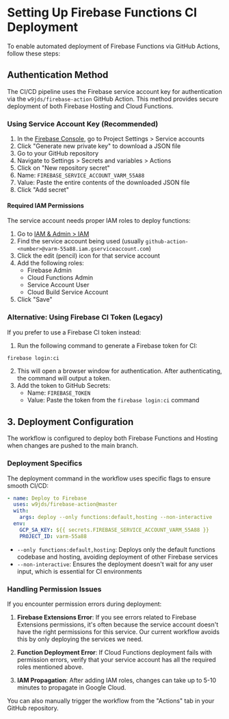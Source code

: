 # Setting Up Firebase Functions CI Deployment

To enable automated deployment of Firebase Functions via GitHub Actions, follow these steps:

## Authentication Method

The CI/CD pipeline uses the Firebase service account key for authentication via the `w9jds/firebase-action` GitHub Action. This method provides secure deployment of both Firebase Hosting and Cloud Functions.

### Using Service Account Key (Recommended)

1. In the [Firebase Console](https://console.firebase.google.com/), go to Project Settings > Service accounts
2. Click "Generate new private key" to download a JSON file
3. Go to your GitHub repository
4. Navigate to Settings > Secrets and variables > Actions
5. Click on "New repository secret"
6. Name: `FIREBASE_SERVICE_ACCOUNT_VARM_55A88`
7. Value: Paste the entire contents of the downloaded JSON file
8. Click "Add secret"

#### Required IAM Permissions

The service account needs proper IAM roles to deploy functions:

1. Go to [IAM & Admin > IAM](https://console.cloud.google.com/iam-admin/iam?project=varm-55a88)
2. Find the service account being used (usually `github-action-<number>@varm-55a88.iam.gserviceaccount.com`)
3. Click the edit (pencil) icon for that service account
4. Add the following roles:
   - Firebase Admin
   - Cloud Functions Admin
   - Service Account User
   - Cloud Build Service Account
5. Click "Save"

### Alternative: Using Firebase CI Token (Legacy)

If you prefer to use a Firebase CI token instead:

1. Run the following command to generate a Firebase token for CI:

```bash
firebase login:ci
```

2. This will open a browser window for authentication. After authenticating, the command will output a token.
3. Add the token to GitHub Secrets:
   - Name: `FIREBASE_TOKEN`
   - Value: Paste the token from the `firebase login:ci` command

## 3. Deployment Configuration

The workflow is configured to deploy both Firebase Functions and Hosting when changes are pushed to the main branch.

### Deployment Specifics

The deployment command in the workflow uses specific flags to ensure smooth CI/CD:

```yaml
- name: Deploy to Firebase
  uses: w9jds/firebase-action@master
  with:
    args: deploy --only functions:default,hosting --non-interactive
  env:
    GCP_SA_KEY: ${{ secrets.FIREBASE_SERVICE_ACCOUNT_VARM_55A88 }}
    PROJECT_ID: varm-55a88
```

- `--only functions:default,hosting`: Deploys only the default functions codebase and hosting, avoiding deployment of other Firebase services
- `--non-interactive`: Ensures the deployment doesn't wait for any user input, which is essential for CI environments

### Handling Permission Issues

If you encounter permission errors during deployment:

1. **Firebase Extensions Error**: If you see errors related to Firebase Extensions permissions, it's often because the service account doesn't have the right permissions for this service. Our current workflow avoids this by only deploying the services we need.

2. **Function Deployment Error**: If Cloud Functions deployment fails with permission errors, verify that your service account has all the required roles mentioned above.

3. **IAM Propagation**: After adding IAM roles, changes can take up to 5-10 minutes to propagate in Google Cloud.

You can also manually trigger the workflow from the "Actions" tab in your GitHub repository.
